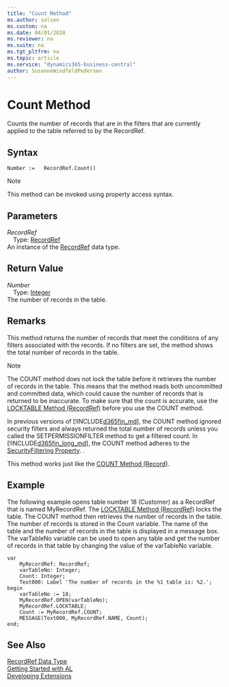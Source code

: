 ```yaml
---
title: "Count Method"
ms.author: solsen
ms.custom: na
ms.date: 04/01/2020
ms.reviewer: na
ms.suite: na
ms.tgt_pltfrm: na
ms.topic: article
ms.service: "dynamics365-business-central"
author: SusanneWindfeldPedersen
---
```

[//]: # (START>DO_NOT_EDIT)
[//]: # (IMPORTANT:Do not edit any of the content between here and the END>DO_NOT_EDIT.)
[//]: # (Any modifications should be made in the .xml files in the ModernDev repo.)
# Count Method
Counts the number of records that are in the filters that are currently applied to the table referred to by the RecordRef.


## Syntax
```
Number :=   RecordRef.Count()
```
> [!NOTE]  
> This method can be invoked using property access syntax.  

## Parameters
*RecordRef*  
&emsp;Type: [RecordRef](recordref-data-type.md)  
An instance of the [RecordRef](recordref-data-type.md) data type.  

## Return Value
*Number*  
&emsp;Type: [Integer](../integer/integer-data-type.md)  
The number of records in the table.  


[//]: # (IMPORTANT: END>DO_NOT_EDIT)

## Remarks  
 This method returns the number of records that meet the conditions of any filters associated with the records. If no filters are set, the method shows the total number of records in the table.  
  
> [!NOTE]  
>  The COUNT method does not lock the table before it retrieves the number of records in the table. This means that the method reads both uncommitted and committed data, which could cause the number of records that is returned to be inaccurate. To make sure that the count is accurate, use the [LOCKTABLE Method \(RecordRef\)](recordref-locktable-method.md) before you use the COUNT method.  
  
 In previous versions of [!INCLUDE[d365fin_md](../../includes/d365fin_md.md)], the COUNT method ignored security filters and always returned the total number of records unless you called the SETPERMISSIONFILTER method to get a filtered count. In [!INCLUDE[d365fin_long_md](../../includes/d365fin_long_md.md)], the COUNT method adheres to the [SecurityFiltering Property](../../properties/devenv-securityfiltering-property.md). <!--Links For more information, see [Security Filter Modes](Security-Filter-Modes.md)-->.  
  
 This method works just like the [COUNT Method \(Record\)](../record/record-count-method.md).  
  
## Example  
 The following example opens table number 18 \(Customer\) as a RecordRef that is named MyRecordRef. The [LOCKTABLE Method \(RecordRef\)](recordref-locktable-method.md) locks the table. The COUNT method then retrieves the number of records in the table. The number of records is stored in the Count variable. The name of the table and the number of records in the table is displayed in a message box. The varTableNo variable can be used to open any table and get the number of records in that table by changing the value of the varTableNo variable.
 
```  
var
    MyRecordRef: RecordRef;
    varTableNo: Integer;
    Count: Integer;
    Text000: Label 'The number of records in the %1 table is: %2.';
begin
    varTableNo := 18;  
    MyRecordRef.OPEN(varTableNo);  
    MyRecordRef.LOCKTABLE;  
    Count := MyRecordRef.COUNT;  
    MESSAGE(Text000, MyRecordRef.NAME, Count);  
end;
```  
  

## See Also
[RecordRef Data Type](recordref-data-type.md)  
[Getting Started with AL](../../devenv-get-started.md)  
[Developing Extensions](../../devenv-dev-overview.md)